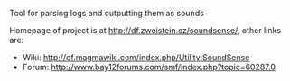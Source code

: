 Tool for parsing logs and outputting them as sounds

Homepage of project is at http://df.zweistein.cz/soundsense/, other links are:
  * Wiki: http://df.magmawiki.com/index.php/Utility:SoundSense
  * Forum: http://www.bay12forums.com/smf/index.php?topic=60287.0